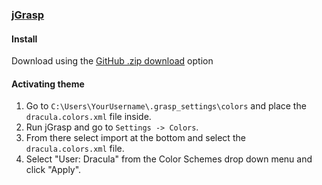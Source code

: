 ### [jGrasp](http://www.jgrasp.org/)

#### Install

Download using the [GitHub .zip download](https://github.com/dracula/jgrasp/archive/master.zip) option

#### Activating theme

1. Go to `C:\Users\YourUsername\.grasp_settings\colors` and place the `dracula.colors.xml` file inside.
2. Run jGrasp and go to `Settings -> Colors`.
3. From there select import at the bottom and select the `dracula.colors.xml` file.
4. Select "User: Dracula" from the Color Schemes drop down menu and click "Apply".